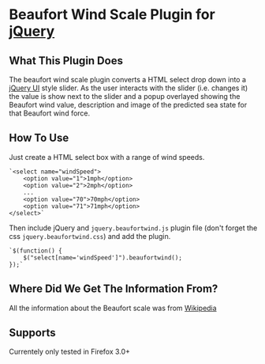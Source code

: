 Beaufort Wind Scale Plugin for [jQuery](http://jquery.com/)
================================

What This Plugin Does
---------------------------------------
The beaufort wind scale plugin converts a HTML select drop down into a [jQuery UI](http://jqueryui.com/) style slider. As the user interacts with the slider (i.e. changes it) the value is show next to the slider and a popup overlayed showing the Beaufort wind value, description and image of the predicted sea state for that Beaufort wind force.

How To Use
---------------------------------------
Just create a HTML select box with a range of wind speeds.

	`<select name="windSpeed">
		<option value="1">1mph</option>
		<option value="2">2mph</option>
		...
		<option value="70">70mph</option>
		<option value="71">71mph</option>
	</select>`
	
Then include jQuery and `jquery.beaufortwind.js` plugin file (don't forget the css `jquery.beaufortwind.css`) and add the plugin.

	`$(function() {
		$("select[name='windSpeed']").beaufortwind();
	});`
	
Where Did We Get The Information From?
---------------------------------------
All the information about the Beaufort scale was from [Wikipedia](http://en.wikipedia.org/wiki/Beaufort_scale)

Supports
---------------------------------------
Currentely only tested in Firefox 3.0+